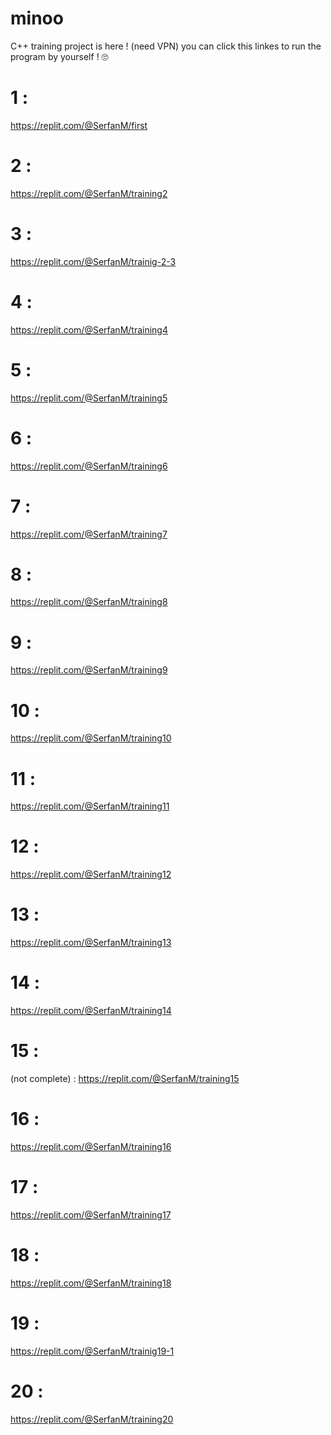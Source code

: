 # minoo
C++ training project is here ! (need VPN)
you can click this linkes to run the program by yourself ! 🙄
  # 1 :
 https://replit.com/@SerfanM/first
  # 2 :
 https://replit.com/@SerfanM/training2
  # 3 :
 https://replit.com/@SerfanM/trainig-2-3
  # 4 :
 https://replit.com/@SerfanM/training4
  # 5 :
 https://replit.com/@SerfanM/training5
  # 6 :
  https://replit.com/@SerfanM/training6
  # 7 :
  https://replit.com/@SerfanM/training7
  # 8 :
  https://replit.com/@SerfanM/training8
  # 9 :
  https://replit.com/@SerfanM/training9
  # 10 :
  https://replit.com/@SerfanM/training10
  # 11 :
  https://replit.com/@SerfanM/training11
  # 12 :
  https://replit.com/@SerfanM/training12
  # 13 :
  https://replit.com/@SerfanM/training13
  # 14 :
  https://replit.com/@SerfanM/training14
  # 15 :
  (not complete) : https://replit.com/@SerfanM/training15
  # 16 :
  https://replit.com/@SerfanM/training16
  # 17 :
  https://replit.com/@SerfanM/training17
  # 18 :
  https://replit.com/@SerfanM/training18
  # 19 :
  https://replit.com/@SerfanM/trainig19-1
  # 20 : 
  https://replit.com/@SerfanM/training20
